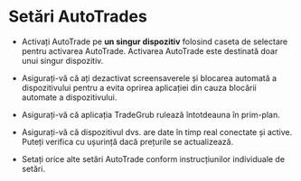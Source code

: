 # **Setări AutoTrades**

- Activați AutoTrade pe **un singur dispozitiv** folosind caseta de selectare pentru activarea AutoTrade. Activarea AutoTrade este destinată doar unui singur dispozitiv.

- Asigurați-vă că ați dezactivat screensaverele și blocarea automată a dispozitivului pentru a evita oprirea aplicației din cauza blocării automate a dispozitivului.

- Asigurați-vă că aplicația TradeGrub rulează întotdeauna în prim-plan.

- Asigurați-vă că dispozitivul dvs. are date în timp real conectate și active. Puteți verifica cu ușurință dacă prețurile se actualizează.

- Setați orice alte setări AutoTrade conform instrucțiunilor individuale de setări.

